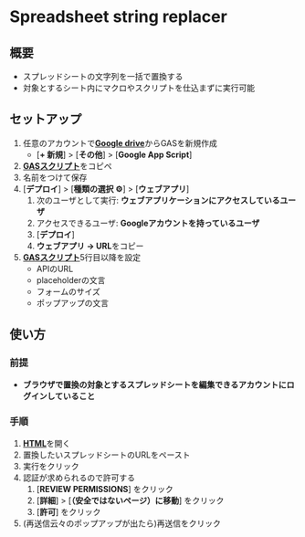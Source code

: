 # Spreadsheet string replacer
## 概要
- スプレッドシートの文字列を一括で置換する
- 対象とするシート内にマクロやスクリプトを仕込まずに実行可能

## セットアップ
1. 任意のアカウントで[**Google drive**](https://drive.google.com)からGASを新規作成
    - [**+ 新規**] > [**その他**] > [**Google App Script**]
1. [**GASスクリプト**](./gas/script.gs)をコピペ
1. 名前をつけて保存
1. [**デプロイ**] > [**種類の選択 ⚙**] > [**ウェブアプリ**]
    1. 次のユーザとして実行: **ウェブアプリケーションにアクセスしているユーザ**
    1. アクセスできるユーザ: **Googleアカウントを持っているユーザ**
    1. [**デプロイ**]
    1. **ウェブアプリ → URL**をコピー
1. [**GASスクリプト**](./html/script.js#L5)5行目以降を設定
    - APIのURL
    - placeholderの文言
    - フォームのサイズ
    - ポップアップの文言

## 使い方
### 前提
- **ブラウザで置換の対象とするスプレッドシートを編集できるアカウントにログインしていること**

### 手順
1. [**HTML**](./html/index.html)を開く
2. 置換したいスプレッドシートのURLをペースト
4. 実行をクリック
5. 認証が求められるので許可する
    1. [**REVIEW PERMISSIONS**] をクリック
    1. [**詳細**] > [**（安全ではないページ）に移動**] をクリック
    1. [**許可**] をクリック
6. (再送信云々のポップアップが出たら)再送信をクリック